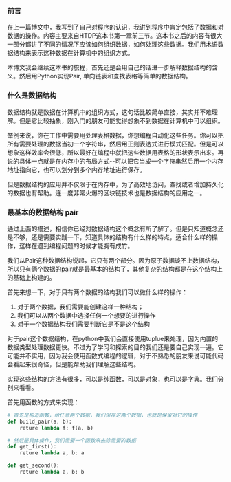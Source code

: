 

### 前言

在上一篇博文中，我写到了自己对程序的认识，我讲到程序中肯定包括了数据和对数据的操作。内容主要来自HTDP这本书第一章前三节。这本书之后的内容有很大一部分都讲了不同的情况下应该如何组织数据，如何处理这些数据。我们用术语数据结构来表示这种数据在计算机中的组织方式。

本博文我会继续这本书的旅程，首先还是会用自己的话进一步解释数据结构的含义。然后用Python实现Pair, 单向链表和查找表格等简单的数据结构。

### 什么是数据结构

数据结构就是数据在计算机中的组织方式，这句话比较简单直接，其实并不难理解。但是它比较抽象，刚入门的朋友可能觉得想象不到数据在计算机中可以组织。

举例来说，你在工作中需要用处理表格数据，你想编程自动化这些任务。你可以把所有需要处理的数据当初一个字符串，然后用正则表达式进行模式匹配。但是可以想象这样效率会很低，所以最好在编程中就把这些数据用表格的形状表示出来。再说的具体一点就是在内存中的布局方式--可以把它当成一个字符串然后用一个内存地址指向它，也可以划分到多个内存地址进行保存。

但是数据结构的应用并不仅限于在内存中，为了高效地访问，查找或者增加持久化的数据也有帮助。连一度非常火爆的区块链技术也是数据结构的应用之一。

### 最基本的数据结构 pair

通过上面的描述，相信你已经对数据结构这个概念有所了解了。但是只知道概念还是不够，还是需要实践一下，知道具体的结构有什么样的特点，适合什么样的操作，这样在遇到编程问题的时候才能胸有成竹。

我们从Pair这种数据结构说起，它只有两个部分。因为原子数据谈不上数据结构，所以只有俩个数据的pair就是最基本的结构了，其他复杂的结构都是在这个结构上的基础上构建的。

首先来想一下，对于只有两个数据的结构我们可以做什么样的操作：
1. 对于两个数据，我们需要能创建这样一种结构；
2. 我们可以从两个数据中选择任何一个想要的进行操作
3. 对于一个数据结构我们需要判断它是不是这个结构

对于pair这个数据结构，在python中我们会直接使用tuplue来处理，因为内置的数据类型处理数据更快。不过为了学习和探索的目的我们还是要自己实现一遍。它可能并不实用，因为我会使用函数式编程的逻辑，对于不熟悉的朋友来说可能代码会看起来很奇怪，但是能帮助我们理解这些结构。

实现这些结构的方法有很多，可以是纯函数，可以是对象，也可以是字典。我们分别来看看。

首先用函数的方式来实现：
```python
# 首先是构造函数，给任意两个数据，我们保存这两个数据，也就是保留对它的操作
def build_pair(a, b):
    reture lambda f: f(a, b)

# 然后是具体操作，我们需要一个函数来去除需要的数据
def get_first():
    reture lambda a, b: a

def get_second():
    reture lambda a, b: b
```